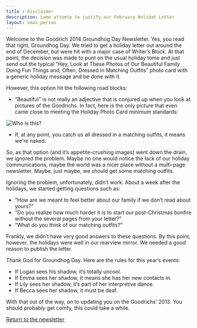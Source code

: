 ```yaml
---
title : Disclaimer
description: Lame attemtp to justify our February Holidat Letter
layout: xmas_person
---
```


Welcome to the Goodrich 2014 Groundhog Day Newsletter. Yes, you read that right, Groundhog Day. We tried to get a holiday letter out around the end of December, but were hit with a major case of Writer’s Block. At that point, the decision was made to punt on the usual holiday tome and just send out the typical “Hey, Look at These Photos of Our Beautiful Family Doing Fun Things and, Often, Dressed in Matching Outfits” photo card with a generic holiday message and be done with it. 

However, this option hit the following road blocks: 

* “Beautiful” is not really an adjective that is conjured up when you look at pictures of the Goodrichs. In fact, here is the only picture that even came close to meeting the Holiday Photo Card minimum standards:

![Who is this?]({{urls.media}}/images/xmas2013/lily_jumping.jpg)

*  If, at any point, you catch us all dressed in a matching outfits, it means we're naked.

So, as that option (and it’s appetite-crushing images) went down the drain, we ignored the problem. Maybe no one would notice the lack of our holiday communications, maybe the world was a nicer place without a multi-page newsletter.  Maybe, just maybe, we should get some matching outfits.

Ignoring the problem, unfortunately, didn’t work. About a week after the holidays, we started getting questions such as:

* “How are we meant to feel better about our family if we don’t read about yours?”
* “Do you realize how much harder it is to start our post-Christmas bonfire without the several pages from your letter?”
* “What do you think of our matching outfits?”

Frankly, we didn’t have very good answers to these questions. By this point, however, the holidays were well in our rearview mirror. We needed a good reason to publish the letter.

Thank God for Groundhog Day. Here are the rules for this year’s events:

* If Logan sees his shadow, it’s totally uncool.
* If Emma sees her shadow, it means she has her new contacts in.
* If Lily sees her shadow, it’s part of her interpretive dance.
* If Becca sees her shadow, it must be deaf.

With that out of the way, on to updating you on the Goodrichs’ 2013. You should probably get comfy, this could take a while.  

[Return to the newsletter](/christmas/2013)
